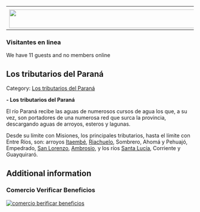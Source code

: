 <table><tbody><tr><td><center></center></td></tr><tr><td><center><a href="https://www.corrientes.gov.ar/" target="_blank"><img src="http://descubrircorrientes.com.ar/2012/index.php/1547-geografia/5-hidrologia/agua-en-estado-liquido/hidrografia-de-corrientes/banner-corrientes.jpg" width="580" height="50" alt=""></a></center></td></tr></tbody></table>

### Visitantes en linea

We have 11 guests and no members online

## Los tributarios del Paraná

Category: [Los tributarios del Paraná](http://descubrircorrientes.com.ar/2012/index.php/1547-geografia/5-hidrologia/agua-en-estado-liquido/hidrografia-de-corrientes/los-tributarios-del-parana)

**\- Los tributarios del Paraná**  

El río Paraná recibe las aguas de numerosos cursos de agua los que, a su vez, son portadores de una numerosa red que surca la provincia, descargando aguas de arroyos, esteros y lagunas.

Desde su límite con Misiones, los principales tributarios, hasta el límite con Entre Ríos, son: arroyos [Itaembé](http://descubrircorrientes.com.ar/2012/index.php/1547-geografia/5-hidrologia/agua-en-estado-liquido/hidrografia-de-corrientes/index.php?option=com_content&view=article&id=655:itaembe&catid=1088:itaembe&Itemid=520), [Riachuelo](http://descubrircorrientes.com.ar/2012/index.php/1547-geografia/5-hidrologia/agua-en-estado-liquido/hidrografia-de-corrientes/index.php?option=com_content&view=category&id=1552&Itemid=520), Sombrero, Ahomá y Pehuajó, Empedrado, [San Lorenzo](http://descubrircorrientes.com.ar/2012/index.php/1547-geografia/5-hidrologia/agua-en-estado-liquido/hidrografia-de-corrientes/index.php?option=com_content&view=category&id=1557&Itemid=520), [Ambrosio](http://descubrircorrientes.com.ar/2012/index.php/1547-geografia/5-hidrologia/agua-en-estado-liquido/hidrografia-de-corrientes/index.php?option=com_content&view=category&id=1558&Itemid=520), y los ríos [Santa Lucía](http://descubrircorrientes.com.ar/2012/index.php/1547-geografia/5-hidrologia/agua-en-estado-liquido/hidrografia-de-corrientes/index.php?option=com_content&view=category&id=1559&Itemid=520), Corriente y Guayquiraró.

## Additional information

### Comercio Verificar Beneficios

[![comercio berificar beneficios](http://descubrircorrientes.com.ar/2012/index.php/1547-geografia/5-hidrologia/agua-en-estado-liquido/hidrografia-de-corrientes/images/botones_beneficios/comercio_berificar_beneficios.png)](http://descubrircomercio.zapto.org/)